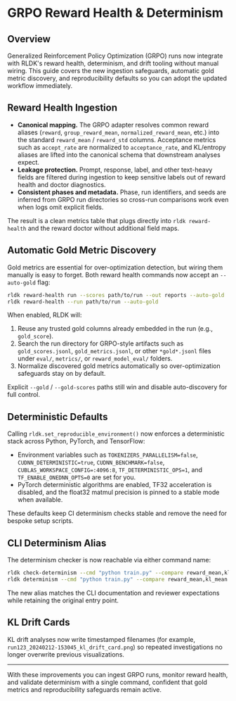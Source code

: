 # GRPO Reward Health & Determinism

## Overview

Generalized Reinforcement Policy Optimization (GRPO) runs now integrate with RLDK's reward health, determinism, and drift tooling without manual wiring. This guide covers the new ingestion safeguards, automatic gold metric discovery, and reproducibility defaults so you can adopt the updated workflow immediately.

## Reward Health Ingestion

* **Canonical mapping.** The GRPO adapter resolves common reward aliases (`reward`, `group_reward_mean`, `normalized_reward_mean`, etc.) into the standard `reward_mean` / `reward_std` columns. Acceptance metrics such as `accept_rate` are normalized to `acceptance_rate`, and KL/entropy aliases are lifted into the canonical schema that downstream analyses expect.
* **Leakage protection.** Prompt, response, label, and other text-heavy fields are filtered during ingestion to keep sensitive labels out of reward health and doctor diagnostics.
* **Consistent phases and metadata.** Phase, run identifiers, and seeds are inferred from GRPO run directories so cross-run comparisons work even when logs omit explicit fields.

The result is a clean metrics table that plugs directly into `rldk reward-health` and the reward doctor without additional field maps.

## Automatic Gold Metric Discovery

Gold metrics are essential for over-optimization detection, but wiring them manually is easy to forget. Both reward health commands now accept an `--auto-gold` flag:

```bash
rldk reward-health run --scores path/to/run --out reports --auto-gold
rldk reward-health --run path/to/run --auto-gold
```

When enabled, RLDK will:

1. Reuse any trusted gold columns already embedded in the run (e.g., `gold_score`).
2. Search the run directory for GRPO-style artifacts such as `gold_scores.jsonl`, `gold_metrics.jsonl`, or other `*gold*.jsonl` files under `eval/`, `metrics/`, or `reward_model_eval/` folders.
3. Normalize discovered gold metrics automatically so over-optimization safeguards stay on by default.

Explicit `--gold` / `--gold-scores` paths still win and disable auto-discovery for full control.

## Deterministic Defaults

Calling `rldk.set_reproducible_environment()` now enforces a deterministic stack across Python, PyTorch, and TensorFlow:

* Environment variables such as `TOKENIZERS_PARALLELISM=false`, `CUDNN_DETERMINISTIC=true`, `CUDNN_BENCHMARK=false`, `CUBLAS_WORKSPACE_CONFIG=:4096:8`, `TF_DETERMINISTIC_OPS=1`, and `TF_ENABLE_ONEDNN_OPTS=0` are set for you.
* PyTorch deterministic algorithms are enabled, TF32 acceleration is disabled, and the float32 matmul precision is pinned to a stable mode when available.

These defaults keep CI determinism checks stable and remove the need for bespoke setup scripts.

## CLI Determinism Alias

The determinism checker is now reachable via either command name:

```bash
rldk check-determinism --cmd "python train.py" --compare reward_mean,kl_mean
rldk determinism --cmd "python train.py" --compare reward_mean,kl_mean
```

The new alias matches the CLI documentation and reviewer expectations while retaining the original entry point.

## KL Drift Cards

KL drift analyses now write timestamped filenames (for example, `run123_20240212-153045_kl_drift_card.png`) so repeated investigations no longer overwrite previous visualizations.

---

With these improvements you can ingest GRPO runs, monitor reward health, and validate determinism with a single command, confident that gold metrics and reproducibility safeguards remain active.
